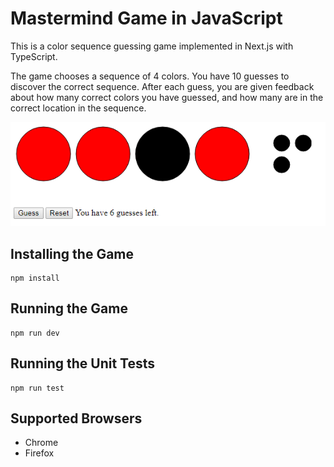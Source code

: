 ﻿# Mastermind Game in JavaScript

This is a color sequence guessing game implemented in Next.js with TypeScript.

The game chooses a sequence of 4 colors. You have 10 guesses to discover the correct sequence. After each guess, you are given feedback about how many correct colors you have guessed, and how many are in the correct location in the sequence.

![](GameScreenshot.png)

## Installing the Game

```
npm install
```

## Running the Game

```
npm run dev
```

## Running the Unit Tests

```
npm run test
```

## Supported Browsers

- Chrome
- Firefox
